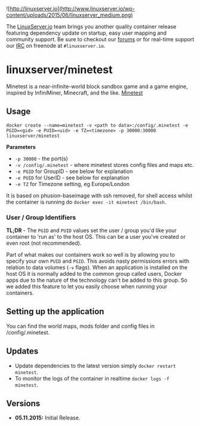 ![http://linuxserver.io](http://www.linuxserver.io/wp-content/uploads/2015/06/linuxserver_medium.png)

The [LinuxServer.io](https://www.linuxserver.io/) team brings you another quality container release featuring dependency update on startup, easy user mapping and community support. Be sure to checkout our [forums](https://forum.linuxserver.io/index.php) or for real-time support our [IRC](https://www.linuxserver.io/index.php/irc/) on freenode at `#linuxserver.io`.

# linuxserver/minetest

Minetest is a near-infinite-world block sandbox game and a game engine, inspired by InfiniMiner, Minecraft, and the like. [Minetest](http://www.minetest.net/)

## Usage

```
docker create --name=minetest -v <path to data>:/config/.minetest -e PGID=<gid> -e PUID=<uid> -e TZ=<timezone> -p 30000:30000 linuxserver/minetest
```

**Parameters**

* `-p 30000` - the port(s)
* `-v /config/.minetest` - where minetest stores config files and maps etc.
* `-e PGID` for GroupID - see below for explanation
* `-e PUID` for UserID - see below for explanation
* `-e TZ` for Timezone setting, eg Europe/London

It is based on phusion-baseimage with ssh removed, for shell access whilst the container is running do `docker exec -it minetest /bin/bash`.

### User / Group Identifiers

**TL;DR** - The `PGID` and `PUID` values set the user / group you'd like your container to 'run as' to the host OS. This can be a user you've created or even root (not recommended).

Part of what makes our containers work so well is by allowing you to specify your own `PUID` and `PGID`. This avoids nasty permissions errors with relation to data volumes (`-v` flags). When an application is installed on the host OS it is normally added to the common group called users, Docker apps due to the nature of the technology can't be added to this group. So we added this feature to let you easily choose when running your containers.

## Setting up the application 

You can find the world maps, mods folder and config files in /config/.minetest.


## Updates

* Update dependencies to the latest version simply `docker restart minetest`.
* To monitor the logs of the container in realtime `docker logs -f minetest`.



## Versions

+ **05.11.2015:** Initial Release. 

